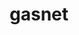 ---
title: "gasnet"
layout: cache
categories: [package, develop]
meta: {"versions": ["2022.3.0"], "compilers": ["gcc@7.5.0"]}
spec_files: 
 - spec-0.json
spec_names:
 - 'gasnet@2022.3.0%gcc@7.5.0~cuda~debug~rocm conduits=smp arch=linux-ubuntu18.04-x86_64'
---